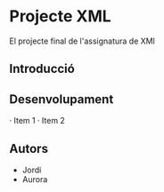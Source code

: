 # Projecte XML

El projecte final de l'assignatura de XMl

## Introducció

## Desenvolupament
· Item 1
· Item 2


## Autors
- Jordi
- Aurora